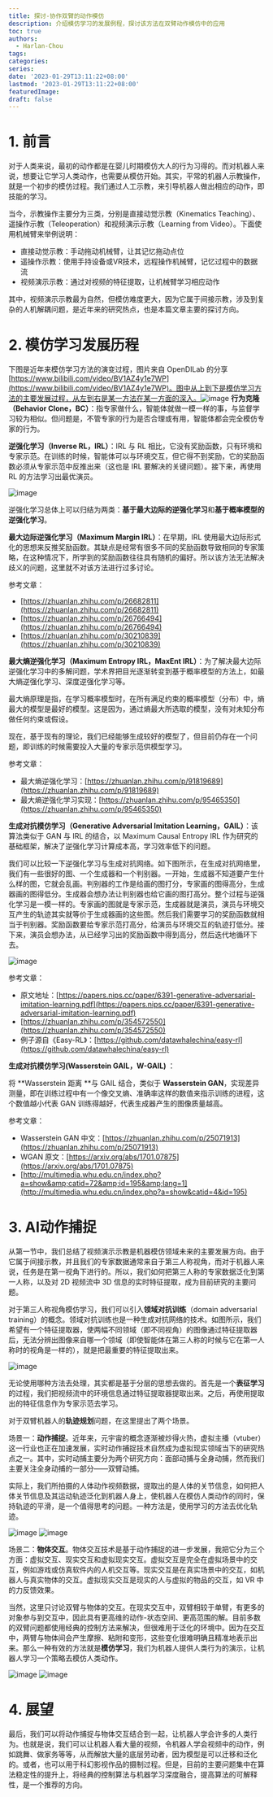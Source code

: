 ```yaml
---
title: 探讨-协作双臂的动作模仿
description: 介绍模仿学习的发展例程，探讨该方法在双臂动作模仿中的应用
toc: true
authors:
  - Harlan-Chou
tags:
categories:
series:
date: '2023-01-29T13:11:22+08:00'
lastmod: '2023-01-29T13:11:22+08:00'
featuredImage:
draft: false
---
```


# 1. 前言

对于人类来说，最初的动作都是在婴儿时期模仿大人的行为习得的。而对机器人来说，想要让它学习人类动作，也需要从模仿开始。其实，平常的机器人示教操作，就是一个初步的模仿过程。我们通过人工示教，来引导机器人做出相应的动作，即技能的学习。

当今，示教操作主要分为三类，分别是直接动觉示教（Kinematics Teaching）、遥操作示教（Teleoperation）和视频演示示教（Learning from Video）。下面使用机械臂来举例说明：

* 直接动觉示教：手动拖动机械臂，让其记忆拖动点位
* 遥操作示教：使用手持设备或VR技术，远程操作机械臂，记忆过程中的数据流
* 视频演示示教：通过对视频的特征提取，让机械臂学习相应动作

其中，视频演示示教最为自然，但模仿难度更大，因为它属于间接示教，涉及到复杂的人机解耦问题，是近年来的研究热点，也是本篇文章主要的探讨方向。

# 2. 模仿学习发展历程

下图是近年来模仿学习方法的演变过程，图片来自 OpenDILab 的分享[https://www.bilibili.com/video/BV1AZ4y1e7WP](https://www.bilibili.com/video/BV1AZ4y1e7WP)。图中从上到下是模仿学习方法的主要发展过程，从左到右是某一方法在某一方面的深入。
​![image](/post_imgs/2-IL/image-20230121204535-wucm1xo.png)​
**行为克隆（Behavior Clone，BC）**：指专家做什么，智能体就做一模一样的事，与监督学习较为相似。但问题是，不管专家的行为是否合理或有用，智能体都会完全模仿专家的行为。

**逆强化学习（Inverse RL，IRL）**：IRL 与 RL 相比，它没有奖励函数，只有环境和专家示范。在训练的时候，智能体可以与环境交互，但它得不到奖励，它的奖励函数必须从专家示范中反推出来（这也是 IRL 要解决的关键问题）。接下来，再使用 RL 的方法学习出最优演员。

​![image](post_imgs/2-IL/image-20230127142153-a73q6nn.png)​

逆强化学习总体上可以归结为两类：**基于最大边际的逆强化学习**和**基于概率模型的逆强化学习**。

**最大边际逆强化学习（Maximum Margin IRL）**：在早期，IRL 使用最大边际形式化的思想来反推奖励函数。其缺点是经常有很多不同的奖励函数导致相同的专家策略，在这种情况下，所学到的奖励函数往往具有随机的偏好。所以该方法无法解决歧义的问题，这里就不对该方法进行过多讨论。

参考文章：

* [https://zhuanlan.zhihu.com/p/26682811](https://zhuanlan.zhihu.com/p/26682811)
* [https://zhuanlan.zhihu.com/p/26766494](https://zhuanlan.zhihu.com/p/26766494)
* [https://zhuanlan.zhihu.com/p/30210839](https://zhuanlan.zhihu.com/p/30210839)

**最大熵逆强化学习（Maximum Entropy IRL，MaxEnt IRL）**：为了解决最大边际逆强化学习中的多解问题，学术界把目光逐渐转变到基于概率模型的方法上，如最大熵逆强化学习、深度逆强化学习等。

最大熵原理是指，在学习概率模型时，在所有满足约束的概率模型（分布）中，熵最大的模型是最好的模型。这是因为，通过熵最大所选取的模型，没有对未知分布做任何约束或假设。

现在，基于现有的理论，我们已经能够生成较好的模型了，但目前仍存在一个问题，即训练的时候需要投入大量的专家示范供模型学习。

参考文章：

* 最大熵逆强化学习：[https://zhuanlan.zhihu.com/p/91819689](https://zhuanlan.zhihu.com/p/91819689)
* 最大熵逆强化学习实现：[https://zhuanlan.zhihu.com/p/95465350](https://zhuanlan.zhihu.com/p/95465350)

**生成对抗模仿学习（Generative Adversarial Imitation Learning，GAIL）**：该算法类似于 GAN 与 IRL 的结合，以 Maximum Causal Entropy IRL 作为研究的基础框架，解决了逆强化学习计算成本⾼，学习效率低下的问题。

我们可以比较一下逆强化学习与生成对抗网络。如下图所示，在生成对抗网络里，我们有一些很好的图、一个生成器和一个判别器。一开始，生成器不知道要产生什么样的图，它就会乱画。判别器的工作是给画的图打分，专家画的图得高分，生成器画的图得低分。生成器会想办法让判别器也给它画的图打高分。整个过程与逆强化学习是一模一样的。专家画的图就是专家示范，生成器就是演员，演员与环境交互产生的轨迹其实就等价于生成器画的这些图。然后我们需要学习的奖励函数就相当于判别器。奖励函数要给专家示范打高分，给演员与环境交互的轨迹打低分。接下来，演员会想办法，从已经学习出的奖励函数中得到高分，然后迭代地循环下去。

​![image](post_imgs/2-IL/image-20230101235431-9p1evp9.png)​

参考文章：

* 原文地址：[https://papers.nips.cc/paper/6391-generative-adversarial-imitation-learning.pdf](https://papers.nips.cc/paper/6391-generative-adversarial-imitation-learning.pdf)
* [https://zhuanlan.zhihu.com/p/354572550](https://zhuanlan.zhihu.com/p/354572550)
* 例子源自《Easy-RL》：[https://github.com/datawhalechina/easy-rl](https://github.com/datawhalechina/easy-rl)

**生成对抗模仿学习(Wasserstein GAIL，W-GAIL) ​**：

将 **Wasserstein 距离 ​**与 GAIL 结合，类似于 **Wasserstein GAN**，实现差异测量，即在训练过程中有一个像交叉熵、准确率这样的数值来指示训练的进程，这个数值越小代表 GAN 训练得越好，代表生成器产生的图像质量越高。

参考文章：

* Wasserstein GAN 中文：[https://zhuanlan.zhihu.com/p/25071913](https://zhuanlan.zhihu.com/p/25071913)
* WGAN 原文：[https://arxiv.org/abs/1701.07875](https://arxiv.org/abs/1701.07875)
* [http://multimedia.whu.edu.cn/index.php?a=show&amp;catid=72&amp;id=195&amp;lang=1](http://multimedia.whu.edu.cn/index.php?a=show&catid=4&id=195)

# 3. AI动作捕捉

从第一节中，我们总结了视频演示示教是机器模仿领域未来的主要发展方向。由于它属于间接示教，并且我们的专家数据通常来自于第三人称视角，而对于机器人来说，任务是在第一视角下进行的。所以，我们如何把第三人称的专家数据泛化到第一人称，以及对 2D 视频流中 3D 信息的实时特征提取，成为目前研究的主要问题。

对于第三人称视角模仿学习，我们可以引入**领域对抗训练**（domain adversarial training）的概念。领域对抗训练也是一种生成对抗网络的技术。如图所示，我们希望有一个特征提取器，使两幅不同领域（即不同视角）的图像通过特征提取器后，无法分辨出图像来自哪一个领域（即使智能体在第三人称的时候与它在第一人称时的视角是一样的），就是把最重要的特征提取出来。

​![image](post_imgs/2-IL/image-20230127165340-4s6ic0l.png)​

无论使用哪种方法去处理，其实都是基于分层的思想去做的。首先是一个**表征学习**的过程，我们把视频流中的环境信息通过特征提取器提取出来。之后，再使用提取出的特征信息作为专家示范去学习。

对于双臂机器人的**轨迹规划**问题，在这里提出了两个场景。

场景一：**动作捕捉**。近年来，元宇宙的概念逐渐被炒得火热，虚拟主播（vtuber）这一行业也正在加速发展，实时动作捕捉技术自然成为虚拟现实领域当下的研究热点之一。其中，实时动捕主要分为两个研究方向：面部动捕与全身动捕，然而我们主要关注全身动捕的一部分——双臂动捕。

实际上，我们所拍摄的人体动作视频数据，提取出的是人体的关节信息，如何把人体关节信息及其运动轨迹泛化到机器人身上，使机器人在模仿人类动作的同时，保持轨迹的平滑，是一个值得思考的问题。一种方法是，使用学习的方法去优化轨迹。

​![image](post_imgs/2-IL/image-20230129152230-3r0ehep.png)​
​![image](post_imgs/2-IL/image-20230129152334-3moqrnp.png)​


场景二：**物体交互**。物体交互技术是基于动作捕捉的进一步发展，我把它分为三个方面：虚拟交互、现实交互和虚拟现实交互。虚拟交互是完全在虚拟场景中的交互，例如游戏或仿真软件内的人机交互等。现实交互是在真实场景中的交互，如机器人与真实物体的交互。虚拟现实交互是现实的人与虚拟的物品的交互，如 VR 中的力反馈效果。

当然，这里只讨论双臂与物体的交互。在现实交互中，双臂相较于单臂，有更多的对象参与到交互中，因此具有更高维的动作-状态空间、更高范围的解。目前多数的双臂问题都使用经典的控制方法来解决，但很难用于泛化的环境中。因为在交互中，两臂与物体间会产生摩擦、粘附和变形，这些变化很难明确且精准地表示出来。那么一种有效的方法就是**模仿学习**，我们为机器人提供人类行为的演示，让机器人学习一个策略去模仿人类动作。

​![image](post_imgs/2-IL/image-20230129152651-78vjvzi.png)
​![image](post_imgs/2-IL/image-20230129152757-gk77zj5.png)​


# 4. 展望

最后，我们可以将动作捕捉与物体交互结合到一起，让机器人学会许多的人类行为。也就是说，我们可以让机器人看大量的视频，令机器人学会视频中的动作，例如跳舞、做家务等等，从而解放大量的底层劳动者，因为模型是可以迁移和泛化的。或者，也可以用于科幻影视作品的摄制过程。但是，目前的主要问题集中在算法稳定性的提升上，将经典的控制算法与机器学习深度融合，提高算法的可解释性，是一个推荐的方向。

‍
